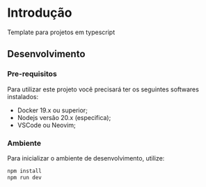 # Introdução

Template para projetos em typescript


## Desenvolvimento

### Pre-requisitos

Para utilizar este projeto você precisará ter os seguintes softwares instalados:

- Docker 19.x ou superior;
- Nodejs versão 20.x (especifica);
- VSCode ou Neovim;

### Ambiente

Para inicializar o ambiente de desenvolvimento, utilize:

```sh
npm install
npm run dev 
```


